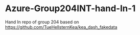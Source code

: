 # Azure-Group204INT-hand-In-1
Hand In repo of group 204
based on https://github.com/TueHellsternKea/kea_dash_fakedata
